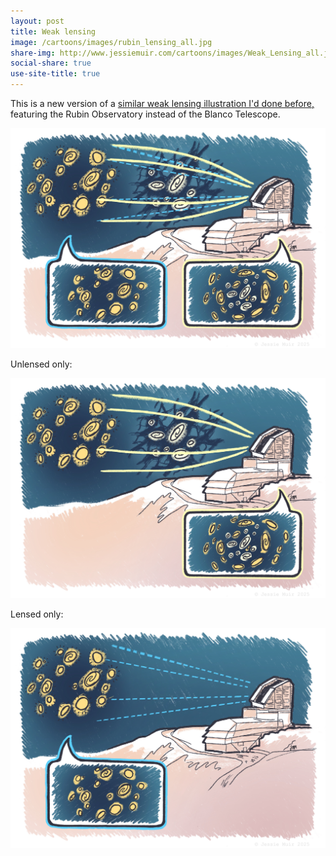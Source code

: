 ```yaml
---
layout: post
title: Weak lensing
image: /cartoons/images/rubin_lensing_all.jpg
share-img: http://www.jessiemuir.com/cartoons/images/Weak_Lensing_all.jpg
social-share: true
use-site-title: true
---
```


This is a new version of a [similar weak lensing illustration I'd done before,](https://www.jessiemuir.com/2020-06-14-weaklensing/) featuring the Rubin Observatory instead of the Blanco Telescope.

![alt="Cartoon of weak gravitational lensing. Light from distant source galaxies gets deflected by large-scale structure between those galaxies and a telescope. Comic-style speech bubbles show pictures of the galaxies as they would appear for the telescope, with and without this deflection. When the light is deflected, the images of the background galaxies are distorted."](/cartoons/images/rubin_lensing_all.jpg)


Unlensed only:

![alt="Same as above still, but showing only the unlensed case."](/cartoons/images/rubin_lensing_lensedonly.jpg)

Lensed only:

![alt="Same as above still, but showing only the lensed case."](/cartoons/images/rubin_lensing_sourceonly.jpg)
